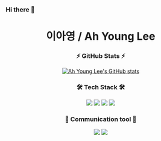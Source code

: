 ### Hi there 👋

<h1 align="center"> 이아영 / Ah Young Lee</h1>

<div align="center">
<h3 align="center">
 ⚡ GitHub Stats ⚡
</h3>
 
[![Ah Young Lee's GitHub stats](https://github-readme-stats.vercel.app/api?username=leeay3)](https://github.com/anuraghazra/github-readme-stats)

<h3 align="center">
    🛠 Tech Stack 🛠
</h3>

<div align="center">
    <img src="https://img.shields.io/badge/Python-ffde57?style=flat&logo=Python&logoColor=4584b6"/>
    <img src="https://img.shields.io/badge/Django-white?style=flat&logo=Django&logoColor=092E20"/>
    <img src="https://img.shields.io/badge/MySQL-4479A1?style=flat&logo=MySQL&logoColor=white"/>
    <img src="https://img.shields.io/badge/GitHub-181717?style=flat&logo=GitHub&logoColor=white"/>
</div>

<h3 align="center">
   💬 Communication tool 💬
</h3>
<div align="center">
  <img src="https://img.shields.io/badge/Trello-0052CC?style=flat&logo=Trello&logoColor=4584b6"/>
  <img src="https://img.shields.io/badge/Slack-4A154B?style=flat&logo=Slack&logoColor=092E20"/> 
  
</div>



